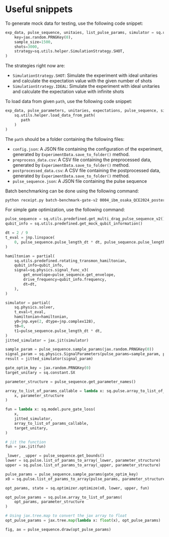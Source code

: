 # Useful snippets

To generate mock data for testing, use the following code snippet:

```python
exp_data, pulse_sequence, unitaies, list_pulse_params, simulator = sq.utils.helper.generate_mock_experiment_data(
    key=jax.random.PRNGKey(0),
    sample_size=1500,
    shots=3000,
    strategy=sq.utils.helper.SimulationStrategy.SHOT,
)
```

The strategies right now are:
- `SimulationStrategy.SHOT`: Simulate the experiment with ideal unitaries and calculate the expectation value with the given number of shots
- `SimulationStrategy.IDEAL`: Simulate the experiment with ideal unitaries and calculate the expectation value with infinite shots

To load data from given `path`, use the following code snippet:

```python
exp_data, pulse_parameters, unitaries, expectations, pulse_sequence, simulator = (
    sq.utils.helper.load_data_from_path(
       path
    )
)
```
The `path` should be a folder containing the following files:
- `config.json`: A JSON file containing the configuration of the experiment, generated by `ExperimentData.save_to_folder()` method.
- `preprocess_data.csv`: A CSV file containing the preprocessed data, generated by `ExperimentData.save_to_folder()` method.
- `postprocessed_data.csv`: A CSV file containing the postprocessed data, generated by `ExperimentData.save_to_folder()` method.
- `pulse_sequence.json`: A JSON file containing the pulse sequence


Batch benchmarking can be done using the following command:
```sh 
python receipt.py batch-benchmark-gate-v2 0004_ibm_osaka_QCE2024_poster/q0 0004_ibm_osaka_QCE2024_poster/q0/ckpts --pure-gate
```

For simple gate optimization, use the following command:
```python
pulse_sequence = sq.utils.predefined.get_multi_drag_pulse_sequence_v2()
qubit_info = sq.utils.predefined.get_mock_qubit_information()

dt = 2 / 9
t_eval = jnp.linspace(
    0, pulse_sequence.pulse_length_dt * dt, pulse_sequence.pulse_length_dt
)

hamiltonian = partial(
    sq.utils.predefined.rotating_transmon_hamiltonian,
    qubit_info=qubit_info,
    signal=sq.physics.signal_func_v3(
        get_envelope=pulse_sequence.get_envelope,
        drive_frequency=qubit_info.frequency,
        dt=dt,
    ),
)

simulator = partial(
    sq.physics.solver,
    t_eval=t_eval,
    hamiltonian=hamiltonian,
    y0=jnp.eye(2, dtype=jnp.complex128),
    t0=0,
    t1=pulse_sequence.pulse_length_dt * dt,
)
jitted_simulator = jax.jit(simulator)

sample_param = pulse_sequence.sample_params(jax.random.PRNGKey(0))
signal_param = sq.physics.SignalParameters(pulse_params=sample_param, phase=0)
result = jitted_simulator(signal_param)

gate_optim_key = jax.random.PRNGKey(0)
target_unitary = sq.constant.SX

parameter_structure = pulse_sequence.get_parameter_names()

array_to_list_of_params_callable = lambda x: sq.pulse.array_to_list_of_params(
    x, parameter_structure
)

fun = lambda x: sq.model.pure_gate_loss(
    x,
    jitted_simulator,
    array_to_list_of_params_callable,
    target_unitary,
)

# jit the function
fun = jax.jit(fun)

_lower, _upper = pulse_sequence.get_bounds()
lower = sq.pulse.list_of_params_to_array(_lower, parameter_structure)
upper = sq.pulse.list_of_params_to_array(_upper, parameter_structure)

pulse_params = pulse_sequence.sample_params(gate_optim_key)
x0 = sq.pulse.list_of_params_to_array(pulse_params, parameter_structure)

opt_params, state = sq.optimizer.optimize(x0, lower, upper, fun)

opt_pulse_params = sq.pulse.array_to_list_of_params(
    opt_params, parameter_structure
)

# Using jax.tree.map to convert the jax array to float
opt_pulse_params = jax.tree.map(lambda x: float(x), opt_pulse_params)

fig, ax = pulse_sequence.draw(opt_pulse_params)
```